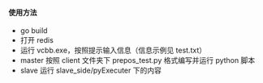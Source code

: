 #### 使用方法

- go build
- 打开 redis
- 运行 vcbb.exe，按照提示输入信息（信息示例见 test.txt）
- master 按照 client 文件夹下 prepos_test.py 格式编写并运行 python 脚本
- slave 运行 slave_side/pyExecuter 下的内容

